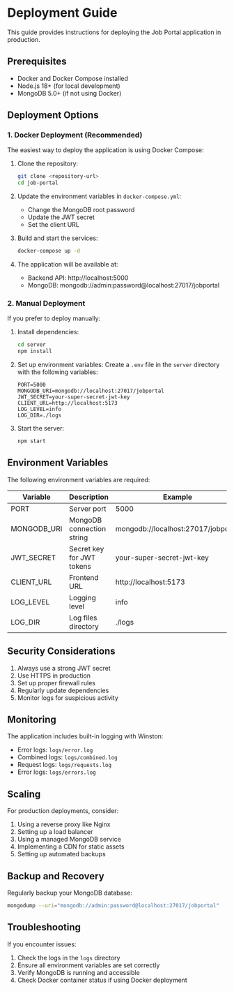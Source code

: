 # Deployment Guide

This guide provides instructions for deploying the Job Portal application in production.

## Prerequisites

- Docker and Docker Compose installed
- Node.js 18+ (for local development)
- MongoDB 5.0+ (if not using Docker)

## Deployment Options

### 1. Docker Deployment (Recommended)

The easiest way to deploy the application is using Docker Compose:

1. Clone the repository:
   ```bash
   git clone <repository-url>
   cd job-portal
   ```

2. Update the environment variables in `docker-compose.yml`:
   - Change the MongoDB root password
   - Update the JWT secret
   - Set the client URL

3. Build and start the services:
   ```bash
   docker-compose up -d
   ```

4. The application will be available at:
   - Backend API: http://localhost:5000
   - MongoDB: mongodb://admin:password@localhost:27017/jobportal

### 2. Manual Deployment

If you prefer to deploy manually:

1. Install dependencies:
   ```bash
   cd server
   npm install
   ```

2. Set up environment variables:
   Create a `.env` file in the `server` directory with the following variables:
   ```
   PORT=5000
   MONGODB_URI=mongodb://localhost:27017/jobportal
   JWT_SECRET=your-super-secret-jwt-key
   CLIENT_URL=http://localhost:5173
   LOG_LEVEL=info
   LOG_DIR=./logs
   ```

3. Start the server:
   ```bash
   npm start
   ```

## Environment Variables

The following environment variables are required:

| Variable | Description | Example |
|----------|-------------|---------|
| PORT | Server port | 5000 |
| MONGODB_URI | MongoDB connection string | mongodb://localhost:27017/jobportal |
| JWT_SECRET | Secret key for JWT tokens | your-super-secret-jwt-key |
| CLIENT_URL | Frontend URL | http://localhost:5173 |
| LOG_LEVEL | Logging level | info |
| LOG_DIR | Log files directory | ./logs |

## Security Considerations

1. Always use a strong JWT secret
2. Use HTTPS in production
3. Set up proper firewall rules
4. Regularly update dependencies
5. Monitor logs for suspicious activity

## Monitoring

The application includes built-in logging with Winston:

- Error logs: `logs/error.log`
- Combined logs: `logs/combined.log`
- Request logs: `logs/requests.log`
- Error logs: `logs/errors.log`

## Scaling

For production deployments, consider:

1. Using a reverse proxy like Nginx
2. Setting up a load balancer
3. Using a managed MongoDB service
4. Implementing a CDN for static assets
5. Setting up automated backups

## Backup and Recovery

Regularly backup your MongoDB database:

```bash
mongodump --uri="mongodb://admin:password@localhost:27017/jobportal"
```

## Troubleshooting

If you encounter issues:

1. Check the logs in the `logs` directory
2. Ensure all environment variables are set correctly
3. Verify MongoDB is running and accessible
4. Check Docker container status if using Docker deployment